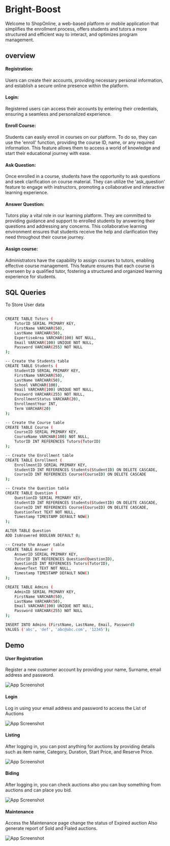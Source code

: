 # Bright-Boost

Welcome to ShopOnline, a web-based platform or mobile application that simplifies the enrollment process, offers students and tutors a more structured and efficient way to interact, and optimizes program management.
## overview
#### Registration: 
Users can create their accounts, providing necessary personal information, and establish a secure online presence within the platform.

#### Login: 
Registered users can access their accounts by entering their credentials, ensuring a seamless and personalized experience.

#### Enroll Course: 
Students can easily enroll in courses on our platform. To do so, they can use the 'enroll' function, providing the course ID, name, or any required information. This feature allows them to access a world of knowledge and start their educational journey with ease.

#### Ask Question: 
Once enrolled in a course, students have the opportunity to ask questions and seek clarification on course material. They can utilize the 'ask_question' feature to engage with instructors, promoting a collaborative and interactive learning experience.

#### Answer Question: 
Tutors play a vital role in our learning platform. They are committed to providing guidance and support to enrolled students by answering their questions and addressing any concerns. This collaborative learning environment ensures that students receive the help and clarification they need throughout their course journey.

#### Assign course:
Administrators have the capability to assign courses to tutors, enabling effective course management. This feature ensures that each course is overseen by a qualified tutor, fostering a structured and organized learning experience for students.
## SQL Queries


To Store User data 

```bash
  
CREATE TABLE Tutors (
    TutorID SERIAL PRIMARY KEY,
    FirstName VARCHAR(50),
    LastName VARCHAR(50),
    ExpertiseArea VARCHAR(100) NOT NULL,
    Email VARCHAR(100) UNIQUE NOT NULL,
    Password VARCHAR(255) NOT NULL
);

-- Create the Students table
CREATE TABLE Students (
    StudentID SERIAL PRIMARY KEY,
    FirstName VARCHAR(50),
    LastName VARCHAR(50),
    School VARCHAR(100),
    Email VARCHAR(100) UNIQUE NOT NULL,
    Password VARCHAR(255) NOT NULL,
    EnrollmentStatus VARCHAR(20),
    EnrollmentYear INT,
    Term VARCHAR(20)
);

-- Create the Course table
CREATE TABLE Course (
    CourseID SERIAL PRIMARY KEY,
    CourseName VARCHAR(100) NOT NULL,
    TutorID INT REFERENCES Tutors(TutorID)  
);

-- Create the Enrollment table
CREATE TABLE Enrollment (
    EnrollmentID SERIAL PRIMARY KEY,
    StudentID INT REFERENCES Students(StudentID) ON DELETE CASCADE,
    CourseID INT REFERENCES Course(CourseID) ON DELETE CASCADE
);

-- Create the Question table
CREATE TABLE Question (
    QuestionID SERIAL PRIMARY KEY,
    StudentID INT REFERENCES Students(StudentID) ON DELETE CASCADE,
    CourseID INT REFERENCES Course(CourseID) ON DELETE CASCADE,
    QuestionText TEXT NOT NULL,
    Timestamp TIMESTAMP DEFAULT NOW()
);

ALTER TABLE Question
ADD IsAnswered BOOLEAN DEFAULT 0;

-- Create the Answer table
CREATE TABLE Answer (
    AnswerID SERIAL PRIMARY KEY,
    TutorID INT REFERENCES Question(QuestionID),
    QuestionID INT REFERENCES Tutors(TutorID),
    AnswerText TEXT NOT NULL,
    Timestamp TIMESTAMP DEFAULT NOW()
);

CREATE TABLE Admins (
    AdminID SERIAL PRIMARY KEY,
    FirstName VARCHAR(50),
    LastName VARCHAR(50),
    Email VARCHAR(100) UNIQUE NOT NULL,
    Password VARCHAR(255) NOT NULL
);

INSERT INTO Admins (FirstName, LastName, Email, Password)
VALUES ('abc', 'def', 'abc@abc.com', '12345');


```



## Demo
#### User Registration
Register a new customer account by providing your name, Surname, email address and password.

![App Screenshot](https://github.com/Saad-1963/project2/blob/daae2dcb1305f20987d0b68f64c689e972f42c65/register.JPG)

#### Login
Log in using your email address and password to access the List of Auctions

![App Screenshot](https://github.com/Saad-1963/project2/blob/daae2dcb1305f20987d0b68f64c689e972f42c65/pass.JPG)

####  Listing
After logging in, you can post anything for auctions by providing details such as item name, Category, Duration, Start Price, and Reserve Price.

![App Screenshot](https://github.com/Saad-1963/project2/blob/daae2dcb1305f20987d0b68f64c689e972f42c65/listing.JPG)


####  Biding
After logging in, you can check auctions also you can buy something from auctions and can place you bid.

![App Screenshot](https://github.com/Saad-1963/project2/blob/daae2dcb1305f20987d0b68f64c689e972f42c65/biding%20page.JPG)


#### Maintenance
Access the Maintenance page change the status of Expired auction Also generate report of Sold and Fialed auctions.

![App Screenshot](https://github.com/Saad-1963/project2/blob/daae2dcb1305f20987d0b68f64c689e972f42c65/report.JPG)


